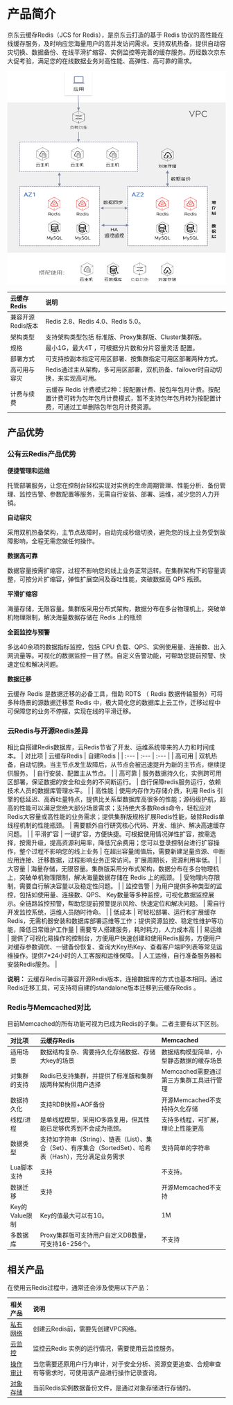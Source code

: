 # 产品简介

京东云缓存Redis（JCS for Redis），是京东云打造的基于 Redis 协议的高性能在线缓存服务，及时响应您海量用户的高并发访问需求。支持双机热备，提供自动容灾切换、数据备份、在线平滑扩缩容、实例监控等完善的缓存服务。历经数次京东大促考验，满足您的在线数据业务对高性能、高弹性、高可靠的需求。

![](../../../../image/Redis/Product-Overview-1.png)

| 云缓存Redis  |  说明  | 
|    :--- | :---  |	
|    兼容开源Redis版本 | Redis 2.8、Redis 4.0、Redis 5.0。  |	
|    架构类型 | 支持架构类型包括 标准版、Proxy集群版、Cluster集群版。  |	
|   规格 | 最小1G，最大4T ，可根据分片数和分片容量灵活 配置。  |	
|   部署方式 | 可支持按副本指定可用区部署、按集群指定可用区部署两种方式。   |	
|   高可用与容灾 | Redis通过主从架构，多可用区部署，双机热备、failover时自动切换，来实现高可用。  |	
|    计费与续费 | 云缓存 Redis 计费模式2种：按配置计费、按包年包月计费。按配置计费可转为包年包月计费模式，暂不支持包年包月转为按配置计费，可通过工单删除包年包月计费资源。  |	
 
##  产品优势
 
###  公有云Redis产品优势 

**便捷管理和运维**

托管部署服务，让您在控制台轻松实现对实例的生命周期管理、性能分析、备份管理、监控告警、参数配置等服务，无需自行安装、部署、运维，减少您的人力开销。

**自动容灾**

采用双机热备架构，主节点故障时，自动完成秒级切换，避免您的线上业务受到故障影响，全程无需您做任何操作。

**数据高可靠**

数据容量按需扩缩容，过程不影响您的线上业务正常运转。在集群架构下的容量调整，可按分片扩缩容，弹性扩展空间及吞吐性能，突破数据高 QPS 瓶颈。

**平滑扩缩容**

海量存储，无限容量。集群版采用分布式架构，数据分布在多台物理机上，突破单机物理限制，解决海量数据存储在 Redis 上的瓶颈

**全面监控与预警**

多达40余项的数据指标监控，包括 CPU 负载、QPS、实例使用量、连接数、出入网流量等。可视化的数据监控一目了然。自定义告警功能，可帮助您提前预警、快速定位和解决问题。

**数据迁移**

云缓存 Redis 是数据迁移的必备工具，借助 RDTS （ Redis 数据传输服务）可将多种场景的源数据迁移至 Redis 中，极大简化您的数据库上云工作，迁移过程中可保障您的业务不停摆，实现在线的平滑迁移。



### 云Redis与开源Redis差异
相比自搭建Redis数据库，云Redis节省了开发、运维系统带来的人力和时间成本。
| 对比项 |  云缓存Redis  |   自建Redis      |
| :--- | :---  | :---  |
| 高可用	 | 双机热备，自动切换。当主节点发生故障后，从节点会被迅速提升为新的主节点，继续提供服务。	 | 自行安装、配置主从节点。 | 
| 高可靠	 | 服务数据持久化，实例跨可用区部署，保证数据的安全和业务的不间断运行。	 | 自行保障redis服务运行，依赖技术人员的数据库管理水平。 | 
| 高性能	 | 使用内存作为存储介质，利用 Redis 引擎的低延迟、高吞吐量特点，提供比关系型数据库高很多的性能；源码级护航，超高的性能可以满足您绝大部分场景需求；支持绝大多数Redis命令，轻松应对Redis大容量或高性能的业务需求；提供集群版规格扩展Redis性能，破除Redis单线程机制的性能瓶颈。	 | 需要额外自行研究核心代码、开发、维护、解决高速缓存问题。 | 
| 平滑扩容	 | 一键扩容，方便快捷。可根据使用情况弹性扩容，按需选择，按需升级，提高资源利用率，降低冗余费用；您可以登录控制台进行扩容操作，整个过程不影响您的线上业务 | 	在超出容量阈值后，需要新建足量资源、中断应用连接、迁移数据，过程影响业务正常访问。扩展周期长，资源利用率低。 | 
| 大容量	 | 海量存储，无限容量。集群版采用分布式架构，数据分布在多台物理机上，突破单机物理限制，解决海量数据存储在 Redis 上的瓶颈。 | 	受物理内存限制，需要自行解决容量以及稳定性问题。 | 
| 监控告警	 | 为用户提供多种类型的监控，包括如使用量、连接数、QPS、 Key数量等多种监控，可视化数据监控展示。全链路监控预警，帮助您提前预警提示风险、快速定位和解决问题。 | 	需自行开发监控系统，运维人员随时待命。 | 
| 低成本	 | 可轻松部署、运行和扩展缓存Redis，无需机器安装和数据库部署运维等工作；提供资源监控、稳定性维护等功能，降低日常维护工作量 | 	需要专人搭建服务，耗时耗力，人力成本高 | 
| 易运维	 | 提供了可视化易操作的控制台，方便用户快速创建和使用Redis服务，方便用户对缓存参数调优、一键备份恢复、查询大Key热Key、查看客户端IP列表等常见运维操作。提供7*24小时的人工客服和运维保障。 | 	人工运维，自行准备服务器和安装Redis服务。 | 

**说明：** 云缓存Redis可兼容开源Redis版本，连接数据库的方式也基本相同。通过Redis迁移工具，可支持将自建的standalone版本迁移到云缓存Redis 。


###  Redis与Memcached对比
目前Memcached的所有功能可视为已成为Redis的子集。二者主要有以下区别。

| 对比项 |  云缓存Redis  |   Memcached      |
| :--- | :---  | :---  |
| 适用场景	 | 数据结构复杂、需要持久化存储数据、存储大key的场景 | 数据结构模型简单，小型静态数据的缓存场景	 | 
| 对集群的支持	 | Redis已支持集群，并提供了标准版和集群版两种架构供用户选择	 | Memcached需要通过第三方集群工具进行管理	 | 
| 数据持久化 | 	支持RDB快照+AOF备份	 | 开源Memcached不支持持久化存储	 | 
| 线程/进程 | 	是单线程模型，采用IO多路复用，但其性能已足够优秀到不会成为瓶颈。	 | 支持多线程，可扩展，理论上性能更高	 | 
| 数据类型 | 支持如字符串（String）、链表（List）、集合（Set）、有序集合（SortedSet）、哈希表（Hash），充分满足业务需求	 | 支持简单的字符串	 | 
|  Lua脚本支持		 | 支持  	 |   不支持。	 | 
| 数据迁移		 | 支持 	 | 	开源Memcached不支持	 | 
| Key的Value限制		 | Key的值最大可以有1G。	 | 1M | 
| 多数据库		 | 	Proxy集群版可支持用户自定义DB数量，可支持16-256个。	 | 	不支持	 | 






##  相关产品

在使用云Redis过程中，通常还会涉及使用以下产品：

| 相关产品  |  说明  | 
|    :--- | :---  |	
|     [ 私有网络](https://docs.jdcloud.com/cn/virtual-private-cloud/product-overview)  	|    创建云Redis前，需要先创建VPC网络。|    
|     [ 云监控](https://docs.jdcloud.com/cn/monitoring/product-overview) |    监控云Redis 实例的运行情况，需要使用云监控服务。|    
|     [ 操作审计](https://docs.jdcloud.com/cn/audit-trail/product-overview) |    当您需要还原用户行为审计，对于安全分析、资源变更追查、合规审查有等需求时，可使用该产品进行操作记录查询。|    
|     [ 对象存储](https://docs.jdcloud.com/cn/object-storage-service/product-overview) |    当前Redis实例数据备份文件，是通过对象存储进行存储的。|    




